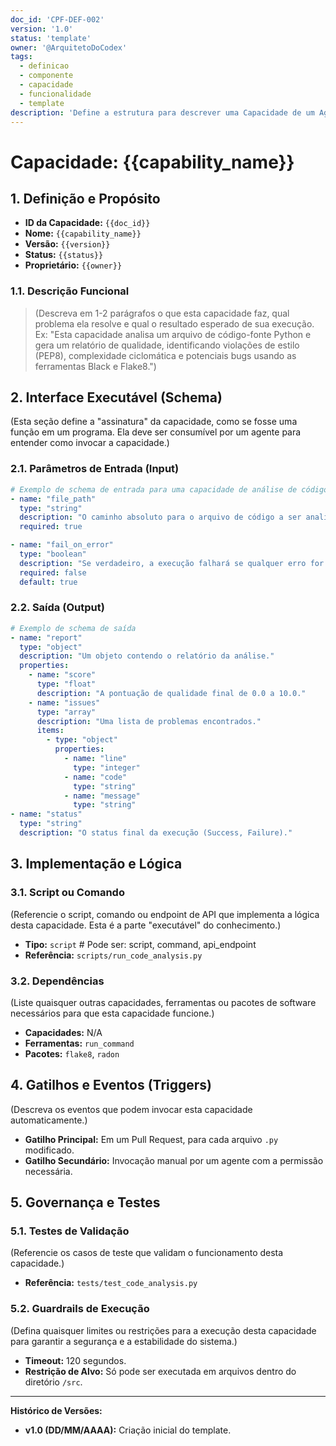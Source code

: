 ```yaml
---
doc_id: 'CPF-DEF-002'
version: '1.0'
status: 'template'
owner: '@ArquitetoDoCodex'
tags:
  - definicao
  - componente
  - capacidade
  - funcionalidade
  - template
description: 'Define a estrutura para descrever uma Capacidade de um Agente, detalhando sua interface (schema de entrada/saída), implementação, dependências, gatilhos e governança.'
---
```


# Capacidade: {{capability_name}}

## 1. Definição e Propósito

-   **ID da Capacidade:** `{{doc_id}}`
-   **Nome:** `{{capability_name}}`
-   **Versão:** `{{version}}`
-   **Status:** `{{status}}`
-   **Proprietário:** `{{owner}}`

### 1.1. Descrição Funcional

> (Descreva em 1-2 parágrafos o que esta capacidade faz, qual problema ela resolve e qual o resultado esperado de sua execução. Ex: "Esta capacidade analisa um arquivo de código-fonte Python e gera um relatório de qualidade, identificando violações de estilo (PEP8), complexidade ciclomática e potenciais bugs usando as ferramentas Black e Flake8.")

## 2. Interface Executável (Schema)

(Esta seção define a "assinatura" da capacidade, como se fosse uma função em um programa. Ela deve ser consumível por um agente para entender como invocar a capacidade.)

### 2.1. Parâmetros de Entrada (Input)

```yaml
# Exemplo de schema de entrada para uma capacidade de análise de código
- name: "file_path"
  type: "string"
  description: "O caminho absoluto para o arquivo de código a ser analisado."
  required: true

- name: "fail_on_error"
  type: "boolean"
  description: "Se verdadeiro, a execução falhará se qualquer erro for encontrado."
  required: false
  default: true
```

### 2.2. Saída (Output)

```yaml
# Exemplo de schema de saída
- name: "report"
  type: "object"
  description: "Um objeto contendo o relatório da análise."
  properties:
    - name: "score"
      type: "float"
      description: "A pontuação de qualidade final de 0.0 a 10.0."
    - name: "issues"
      type: "array"
      description: "Uma lista de problemas encontrados."
      items:
        - type: "object"
          properties:
            - name: "line"
              type: "integer"
            - name: "code"
              type: "string"
            - name: "message"
              type: "string"
- name: "status"
  type: "string"
  description: "O status final da execução (Success, Failure)."
```

## 3. Implementação e Lógica

### 3.1. Script ou Comando

(Referencie o script, comando ou endpoint de API que implementa a lógica desta capacidade. Esta é a parte "executável" do conhecimento.)

-   **Tipo:** `script` # Pode ser: script, command, api_endpoint
-   **Referência:** `scripts/run_code_analysis.py`

### 3.2. Dependências

(Liste quaisquer outras capacidades, ferramentas ou pacotes de software necessários para que esta capacidade funcione.)

-   **Capacidades:** N/A
-   **Ferramentas:** `run_command`
-   **Pacotes:** `flake8`, `radon`

## 4. Gatilhos e Eventos (Triggers)

(Descreva os eventos que podem invocar esta capacidade automaticamente.)

-   **Gatilho Principal:** Em um Pull Request, para cada arquivo `.py` modificado.
-   **Gatilho Secundário:** Invocação manual por um agente com a permissão necessária.

## 5. Governança e Testes

### 5.1. Testes de Validação

(Referencie os casos de teste que validam o funcionamento desta capacidade.)

-   **Referência:** `tests/test_code_analysis.py`

### 5.2. Guardrails de Execução

(Defina quaisquer limites ou restrições para a execução desta capacidade para garantir a segurança e a estabilidade do sistema.)

-   **Timeout:** 120 segundos.
-   **Restrição de Alvo:** Só pode ser executada em arquivos dentro do diretório `/src`.

---
**Histórico de Versões:**
-   **v1.0 (DD/MM/AAAA):** Criação inicial do template.